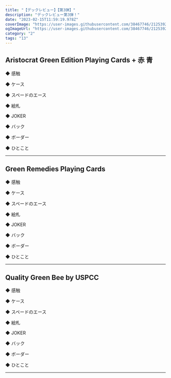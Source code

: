 ```yaml
---
title: "【デックレビュー】【第3弾】"
description: "デックレビュー第3弾！"
date: "2023-02-15T11:59:19.978Z"
coverImage: "https://user-images.githubusercontent.com/38467746/212539249-10185768-83bd-449b-b2df-fc10e389d867.jpeg"
ogImageUrl: "https://user-images.githubusercontent.com/38467746/212539249-10185768-83bd-449b-b2df-fc10e389d867.jpeg"
category: "2"
tags: "13"
---
```


## **Aristocrat Green Edition Playing Cards + 赤 青**

◆ 感触

◆ ケース

◆ スペードのエース

◆ 絵札

◆ JOKER

◆ バック

◆ ボーダー

◆ ひとこと

---

## **Green Remedies Playing Cards**

◆ 感触

◆ ケース

◆ スペードのエース

◆ 絵札

◆ JOKER

◆ バック

◆ ボーダー

◆ ひとこと

---

## **Quality Green Bee by USPCC**

◆ 感触

◆ ケース

◆ スペードのエース

◆ 絵札

◆ JOKER

◆ バック

◆ ボーダー

◆ ひとこと

---
